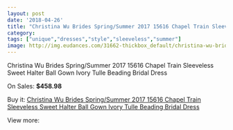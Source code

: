 ```yaml
---
layout: post
date: '2018-04-26'
title: "Christina Wu Brides Spring/Summer 2017 15616 Chapel Train Sleeveless Sweet Halter Ball Gown Ivory Tulle Beading Bridal Dress"
category: 
tags: ["unique","dresses","style","sleeveless","summer"]
image: http://img.eudances.com/31662-thickbox_default/christina-wu-brides-spring-summer-2017-15616-chapel-train-sleeveless-sweet-halter-ball-gown-ivory-tulle-beading-bridal-dress.jpg
---
```

Christina Wu Brides Spring/Summer 2017 15616 Chapel Train Sleeveless Sweet Halter Ball Gown Ivory Tulle Beading Bridal Dress

On Sales: **$458.98**
<a href="https://www.eudances.com/en/9911-christina-wu-brides-spring-summer-2017-15616-chapel-train-sleeveless-sweet-halter-ball-gown-ivory-tulle-beading-bridal-dress.html"><amp-img layout="responsive" width="600" height="600" src="//img.eudances.com/31662-thickbox_default/christina-wu-brides-spring-summer-2017-15616-chapel-train-sleeveless-sweet-halter-ball-gown-ivory-tulle-beading-bridal-dress.jpg" alt="Christina Wu Brides Spring/Summer 2017 15616 Chapel Train Sleeveless Sweet Halter Ball Gown Ivory Tulle Beading Bridal Dress 0" /></a>
<a href="https://www.eudances.com/en/9911-christina-wu-brides-spring-summer-2017-15616-chapel-train-sleeveless-sweet-halter-ball-gown-ivory-tulle-beading-bridal-dress.html"><amp-img layout="responsive" width="600" height="600" src="//img.eudances.com/31666-thickbox_default/christina-wu-brides-spring-summer-2017-15616-chapel-train-sleeveless-sweet-halter-ball-gown-ivory-tulle-beading-bridal-dress.jpg" alt="Christina Wu Brides Spring/Summer 2017 15616 Chapel Train Sleeveless Sweet Halter Ball Gown Ivory Tulle Beading Bridal Dress 1" /></a>
<a href="https://www.eudances.com/en/9911-christina-wu-brides-spring-summer-2017-15616-chapel-train-sleeveless-sweet-halter-ball-gown-ivory-tulle-beading-bridal-dress.html"><amp-img layout="responsive" width="600" height="600" src="//img.eudances.com/31665-thickbox_default/christina-wu-brides-spring-summer-2017-15616-chapel-train-sleeveless-sweet-halter-ball-gown-ivory-tulle-beading-bridal-dress.jpg" alt="Christina Wu Brides Spring/Summer 2017 15616 Chapel Train Sleeveless Sweet Halter Ball Gown Ivory Tulle Beading Bridal Dress 2" /></a>
<a href="https://www.eudances.com/en/9911-christina-wu-brides-spring-summer-2017-15616-chapel-train-sleeveless-sweet-halter-ball-gown-ivory-tulle-beading-bridal-dress.html"><amp-img layout="responsive" width="600" height="600" src="//img.eudances.com/31664-thickbox_default/christina-wu-brides-spring-summer-2017-15616-chapel-train-sleeveless-sweet-halter-ball-gown-ivory-tulle-beading-bridal-dress.jpg" alt="Christina Wu Brides Spring/Summer 2017 15616 Chapel Train Sleeveless Sweet Halter Ball Gown Ivory Tulle Beading Bridal Dress 3" /></a>
<a href="https://www.eudances.com/en/9911-christina-wu-brides-spring-summer-2017-15616-chapel-train-sleeveless-sweet-halter-ball-gown-ivory-tulle-beading-bridal-dress.html"><amp-img layout="responsive" width="600" height="600" src="//img.eudances.com/31663-thickbox_default/christina-wu-brides-spring-summer-2017-15616-chapel-train-sleeveless-sweet-halter-ball-gown-ivory-tulle-beading-bridal-dress.jpg" alt="Christina Wu Brides Spring/Summer 2017 15616 Chapel Train Sleeveless Sweet Halter Ball Gown Ivory Tulle Beading Bridal Dress 4" /></a>

Buy it: [Christina Wu Brides Spring/Summer 2017 15616 Chapel Train Sleeveless Sweet Halter Ball Gown Ivory Tulle Beading Bridal Dress](https://www.eudances.com/en/9911-christina-wu-brides-spring-summer-2017-15616-chapel-train-sleeveless-sweet-halter-ball-gown-ivory-tulle-beading-bridal-dress.html "Christina Wu Brides Spring/Summer 2017 15616 Chapel Train Sleeveless Sweet Halter Ball Gown Ivory Tulle Beading Bridal Dress")

View more: [](https://www.eudances.com/en/- "")